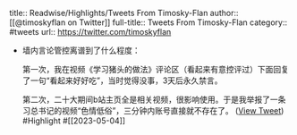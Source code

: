 title:: Readwise/Highlights/Tweets From Timosky-Flan
author:: [[@timoskyflan on Twitter]]
full-title:: Tweets From Timosky-Flan
category:: #tweets
url:: https://twitter.com/timoskyflan

- 墙内言论管控离谱到了什么程度：
  
  第一次，我在视频《学习猪头的做法》评论区（看起来有意控评过）下面回复了一句“看起来好好吃”，当时觉得没事，3天后永久禁言。
  
  第二次，二十大期间b站主页全是相关视频，很影响使用。于是我举报了一条习总书记的视频“色情低俗”，三分钟内账号直接就不存在了。 ([View Tweet](https://twitter.com/timoskyflan/status/1637716912900829185)) #Highlight #[[2023-05-04]]